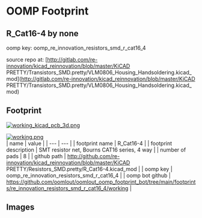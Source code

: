 # OOMP Footprint  
## R_Cat16-4  by none  
  
oomp key: oomp_re_innovation_resistors_smd_r_cat16_4  
  
source repo at: [http://gitlab.com/re-innovation/kicad_reinnovation/blob/master/KiCAD PRETTY/Transistors_SMD.pretty/VLM0806_Housing_Handsoldering.kicad_mod](http://gitlab.com/re-innovation/kicad_reinnovation/blob/master/KiCAD PRETTY/Transistors_SMD.pretty/VLM0806_Housing_Handsoldering.kicad_mod)  
## Footprint  
  
[![working_kicad_pcb_3d.png](working_kicad_pcb_3d_600.png)](working_kicad_pcb_3d.png)  
  
[![working.png](working_600.png)](working.png)  
| name | value | 
| --- | --- | 
| footprint name | R_Cat16-4 | 
| footprint description | SMT resistor net, Bourns CAT16 series, 4 way | 
| number of pads | 8 | 
| github path | http://github.com/re-innovation/kicad_reinnovation/blob/master/KiCAD PRETTY/Resistors_SMD.pretty/R_Cat16-4.kicad_mod | 
| oomp key | oomp_re_innovation_resistors_smd_r_cat16_4 | 
| oomp bot github | https://github.com/oomlout/oomlout_oomp_footprint_bot/tree/main/footprints/re_innovation_resistors_smd_r_cat16_4/working | 
## Images  

